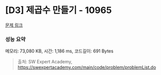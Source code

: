 # [D3] 제곱수 만들기 - 10965 

[문제 링크](https://swexpertacademy.com/main/code/problem/problemDetail.do?contestProbId=AXWXH_h695kDFAST) 

### 성능 요약

메모리: 73,080 KB, 시간: 1,186 ms, 코드길이: 691 Bytes



> 출처: SW Expert Academy, https://swexpertacademy.com/main/code/problem/problemList.do